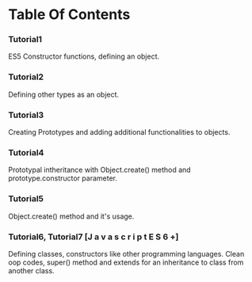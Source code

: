 # Table Of Contents

### Tutorial1 
ES5 Constructor functions, defining an object.

### Tutorial2
Defining other types as an object.

### Tutorial3
Creating Prototypes and adding additional functionalities to objects.

### Tutorial4
Prototypal intheritance with Object.create() method and prototype.constructor parameter.

### Tutorial5 
Object.create() method and it's usage. 

### Tutorial6, Tutorial7  [J a v a s c r i p t  E S 6 +]
Defining classes, constructors like other programming languages. 
Clean oop codes, super() method and extends for an inheritance to class from another class.

